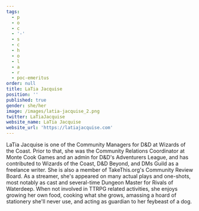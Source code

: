 ```yaml
---
tags:
  - p
  - o
  - c
  - '-'
  - s
  - c
  - h
  - o
  - l
  - a
  - r
  - poc-emeritus
order: null
title: LaTia Jacquise
position: ''
published: true
gender: she/her
image: /images/latia-jacquise_2.png
twitter: LaTiaJacquise
website_name: LaTia Jacquise
website_url: 'https://latiajacquise.com'
---
```


LaTia Jacquise is one of the Community Managers for D\&D at Wizards of the Coast. Prior to that, she was the Community Relations Coordinator at Monte Cook Games and an admin for D\&D's Adventurers League, and has contributed to Wizards of the Coast, D\&D Beyond, and DMs Guild as a freelance writer. She is also a member of TakeThis.org's Community Review Board. As a streamer, she's appeared on many actual plays and one-shots, most notably as cast and several-time Dungeon Master for Rivals of Waterdeep. When not involved in TTRPG related activities, she enjoys growing her own food, cooking what she grows, amassing a hoard of stationery she'll never use, and acting as guardian to her feybeast of a dog.
